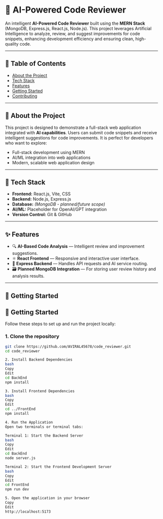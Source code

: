 # 🚀 AI-Powered Code Reviewer

An intelligent **AI-Powered Code Reviewer** built using the **MERN Stack** (MongoDB, Express.js, React.js, Node.js). This project leverages Artificial Intelligence to analyze, review, and suggest improvements for code snippets, enhancing development efficiency and ensuring clean, high-quality code.

---

## 📌 Table of Contents

- [About the Project](#about-the-project)
- [Tech Stack](#tech-stack)
- [Features](#features)
- [Getting Started](#getting-started)
- [Contributing](#contributing)


---

## 📝 About the Project

This project is designed to demonstrate a full-stack web application integrated with **AI capabilities**. Users can submit code snippets and receive intelligent suggestions for code improvements. It is perfect for developers who want to explore:

- Full-stack development using MERN
- AI/ML integration into web applications
- Modern, scalable web application design

---

## 🧰 Tech Stack

- **Frontend:** React.js, Vite, CSS 
- **Backend:** Node.js, Express.js
- **Database:** *(MongoDB - planned/future scope)*
- **AI/ML:** Placeholder for OpenAI/GPT integration
- **Version Control:** Git & GitHub

---

## ✨ Features

- 🔍 **AI-Based Code Analysis** — Intelligent review and improvement suggestions.
- ⚛️ **React Frontend** — Responsive and interactive user interface.
- 🚀 **Express Backend** — Handles API requests and AI service routing.
- 🗃️ **Planned MongoDB Integration** — For storing user review history and analysis results.

---

## 🚀 Getting Started

## 🚀 Getting Started

Follow these steps to set up and run the project locally:

### 1. Clone the repository

```bash
git clone https://github.com/AVIRAL45678/code_reviewer.git
cd code_reviewer

2. Install Backend Dependencies
bash
Copy
Edit
cd BackEnd
npm install

3. Install Frontend Dependencies
bash
Copy
Edit
cd ../FrontEnd
npm install

4. Run the Application
Open two terminals or terminal tabs:

Terminal 1: Start the Backend Server
bash
Copy
Edit
cd BackEnd
node server.js

Terminal 2: Start the Frontend Development Server
bash
Copy
Edit
cd FrontEnd
npm run dev

5. Open the application in your browser
Copy
Edit
http://localhost:5173







